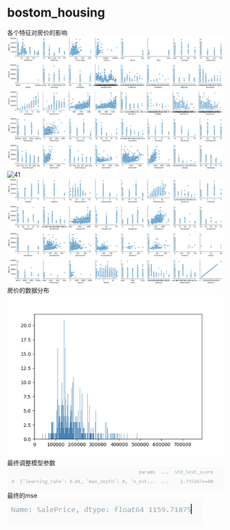 # bostom_housing  
各个特征对房价的影响  
![1](https://github.com/DC-Lin/bostom_housing/blob/master/1.png)  
![9](https://github.com/DC-Lin/bostom_housing/blob/master/9.png)  
![17](https://github.com/DC-Lin/bostom_housing/blob/master/17.png)  
![25](https://github.com/DC-Lin/bostom_housing/blob/master/25.png)  
![33](https://github.com/DC-Lin/bostom_housing/blob/master/33.png)  
![41](https://github.com/DC-Lin/bostom_housing/blob/master41.png)  
![49](https://github.com/DC-Lin/bostom_housing/blob/master/49.png)  
![57](https://github.com/DC-Lin/bostom_housing/blob/master/57.png)  
![65](https://github.com/DC-Lin/bostom_housing/blob/master/65.png)  
![73](https://github.com/DC-Lin/bostom_housing/blob/master/73.png)  
房价的数据分布
![price.png](https://github.com/DC-Lin/bostom_housing/blob/master/price.png)  
最终调整模型参数  
![grie](https://github.com/DC-Lin/bostom_housing/blob/master/gridcv.png)  
最终的mse  
![mse](https://github.com/DC-Lin/bostom_housing/blob/master/mse.png)
